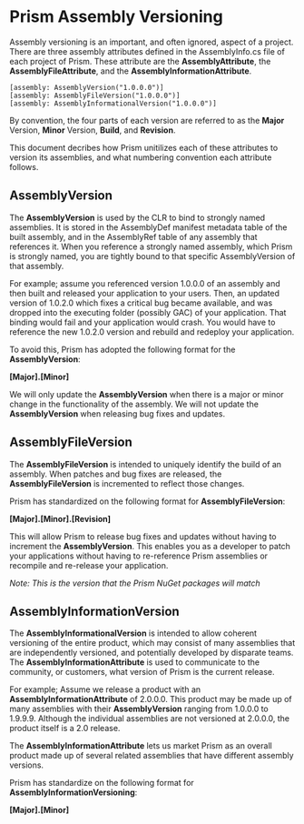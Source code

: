 ﻿# Prism Assembly Versioning
Assembly versioning is an important, and often ignored, aspect of a project.  There are three assembly attributes defined in the AssemblyInfo.cs file of each project of Prism.  These attribute are the **AssemblyAttribute**, the **AssemblyFileAttribute**, and the **AssemblyInformationAttribute**.

```
[assembly: AssemblyVersion("1.0.0.0")]
[assembly: AssemblyFileVersion("1.0.0.0")]
[assembly: AssemblyInformationalVersion("1.0.0.0")]
```
By convention, the four parts of each version are referred to as the **Major** Version, **Minor** Version, **Build**, and **Revision**.

This document decribes how Prism unitilizes each of these attributes to version its assemblies, and what numbering convention each attribute follows.

## AssemblyVersion
The **AssemblyVersion** is used by the CLR to bind to strongly named assemblies. It is stored in the AssemblyDef manifest metadata table of the built assembly, and in the AssemblyRef table of any assembly that references it. When you reference a strongly named assembly, which Prism is strongly named, you are tightly bound to that specific AssemblyVersion of that assembly.

For example; assume you referenced version 1.0.0.0 of an assembly and then built and released your application to your users.  Then, an updated version of 1.0.2.0 which fixes a critical bug became available, and was dropped into the executing folder (possibly GAC) of your application. That binding would fail and your application would crash.  You would have to reference the new 1.0.2.0 version and rebuild and redeploy your application.

To avoid this, Prism has adopted the following format for the **AssemblyVersion**:

**[Major].[Minor]**

We will only update the **AssemblyVersion** when there is a major or minor change in the functionality of the assembly.  We will not update the **AssemblyVersion** when releasing bug fixes and updates.

## AssemblyFileVersion
The **AssemblyFileVersion** is intended to uniquely identify the build of an assembly.  When patches and bug fixes are released, the **AssemblyFileVersion** is incremented to reflect those changes.

Prism has standardized on the following format for **AssemblyFileVersion**:

**[Major].[Minor].[Revision]**

This will allow Prism to release bug fixes and updates without having to increment the **AssemblyVersion**.  This enables you as a developer to patch your applications without having to re-reference Prism assemblies or recompile and re-release your application.

_Note: This is the version that the Prism NuGet packages will match_

## AssemblyInformationVersion
The **AssemblyInformationalVersion** is intended to allow coherent versioning of the entire product, which may consist of many assemblies that are independently versioned, and potentially developed by disparate teams. The **AssemblyInformationAttribute** is used to communicate to the community, or customers, what version of Prism is the current release.

For example; Assume we release a product with an **AssemblyInformationAttribute** of 2.0.0.0.  This product may be made up of many assemblies with their **AssemblyVersion** ranging from 1.0.0.0 to 1.9.9.9.  Although the individual assemblies are not versioned at 2.0.0.0, the product itself is a 2.0 release.  

The **AssemblyInformationAttribute** lets us market Prism as an overall product made up of several related assemblies that have different assembly versions.

Prism has standardize on the following format for **AssemblyInformationVersioning**:

**[Major].[Minor]**


